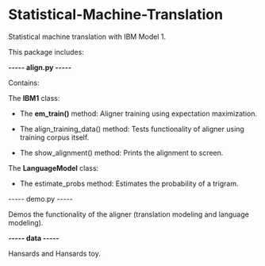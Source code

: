 # Statistical-Machine-Translation
Statistical machine translation with IBM Model 1.

This package includes:

**----- align.py -----**

Contains:

The **IBM1** class:

* The **em_train()** method: Aligner training using expectation maximization.

* The align_training_data() method: Tests functionality of aligner using training corpus itself.

* The show_alignment() method: Prints the alignment to screen.

The **LanguageModel** class:

* The estimate_probs method: Estimates the probability of a trigram.

----- demo.py -----

Demos the functionality of the aligner (translation modeling and language modeling).

**----- data -----**

Hansards and Hansards toy.
